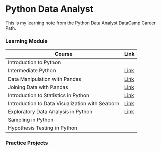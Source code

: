 # Python Data Analyst

This is my learning note from the Python Data Analyst DataCamp Career Path.

### **Learning Module**

| Course                                          | Link                                                                                                                                                                                                          |
|----------------------------|--------------------------------------------|
| Introduction to Python                          |                                                                                                                                                                                                               |
| Intermediate Python                             | [Link](https://htmlpreview.github.io/?https://github.com/junruidi/PythonDataAnalyst/blob/main/Intermediate%20Python/Intermediate-Python.html)                                                                 |
| Data Manipulation with Pandas                   | [Link](https://htmlpreview.github.io/?https://github.com/junruidi/PythonDataAnalyst/blob/main/Data%20Manipulations%20with%20Pandas/Data-Manipulation-in-Pandas.html)                                          |
| Joining Data with Pandas                        | [Link](https://htmlpreview.github.io/?https://github.com/junruidi/PythonDataAnalyst/blob/main/Joining%20%20Data%20with%20Pandas/Joing-Data-with-Pandas.html)                                                  |
| Introduction to Statistics in Python            | [Link](https://htmlpreview.github.io/?https://github.com/junruidi/PythonDataAnalyst/blob/main/Introduction%20to%20Statistics%20in%20Python/Introdcution-to-Statistics-in-Python.html)                         |
| Introduction to Data Visualization with Seaborn | [Link](https://htmlpreview.github.io/?https://github.com/junruidi/PythonDataAnalyst/blob/main/Introduction%20to%20Data%20Visualization%20with%20Seaborn/Introduction-to-Data-Visualization-with-Seaborn.html) |
| Exploratory Data Analysis in Python             | [Link](https://htmlpreview.github.io/?https://github.com/junruidi/PythonDataAnalyst/blob/main/Exploratory%20Data%20Analysis%20in%20Python/Exploratory-Data-Analysis-in-Python.html)                           |
| Sampling in Python                              |                                                                                                                                                                                                               |
| Hypothesis Testing in Python                    |                                                                                                                                                                                                               |

### **Practice Projects**
